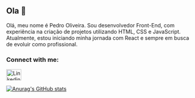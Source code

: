 ## Ola 👋

Olá, meu nome é Pedro Oliveira. Sou desenvolvedor Front-End, com experiência na criação de projetos utilizando HTML, CSS e JavaScript. Atualmente, estou iniciando minha jornada com React e sempre em busca de evoluir como profissional.

<h3 align="left">Connect with me:</h3>
<p align="left">
<a href="https://www.linkedin.com/in/pedro-henrique-olivera-/" target="blank"><img align="center" src="https://cdn.jsdelivr.net/npm/simple-icons@3.0.1/icons/linkedin.svg" alt="Linkedin" height="30" width="40" /></a>
</p>

[![Anurag's GitHub stats](https://github-readme-stats.vercel.app/api?username=PedrohenriqueTCdO)](https://github.com/anuraghazra/github-readme-stats)


